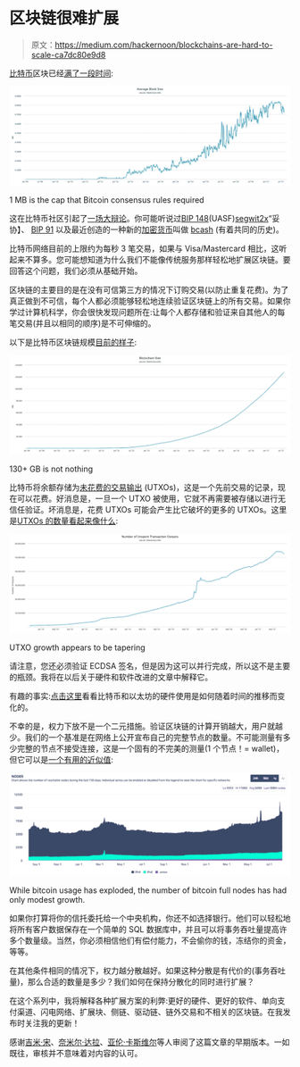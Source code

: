 # 区块链很难扩展

> 原文：<https://medium.com/hackernoon/blockchains-are-hard-to-scale-ca7dc80e9d8>

[比特币](https://hackernoon.com/tagged/bitcoin)区块已经[满了一段时间](https://blockchain.info/charts/avg-block-size?timespan=all):

![](img/c0b6ddbf4d8249af7c1f494df173d529.png)

1 MB is the cap that Bitcoin consensus rules required

这在比特币社区引起了[一场大辩论](https://www.wsj.com/articles/the-virtual-currency-war-that-threatens-to-tear-bitcoin-apart-1497956400)。你可能听说过[BIP 148](https://github.com/bitcoin/bips/blob/master/bip-0148.mediawiki)(UASF)[segwit2x](/@jimmysong/segwit2x-what-you-need-to-know-about-the-2mb-hard-fork-27749e1544ce)“妥协】、 [BIP 91](https://github.com/bitcoin/bips/blob/master/bip-0091.mediawiki) 以及最近创造的一种新的[加密货币](https://hackernoon.com/tagged/cryptocurrency)叫做 [bcash](https://www.bitcoincash.org/) (有着共同的历史)。

比特币网络目前的上限约为每秒 3 笔交易，如果与 Visa/Mastercard 相比，这听起来不算多。您可能想知道为什么我们不能像传统服务那样轻松地扩展区块链。要回答这个问题，我们必须从基础开始。

区块链的主要目的是在没有可信第三方的情况下订购交易(以防止重复花费)。为了真正做到不可信，每个人都必须能够轻松地连续验证区块链上的所有交易。如果你学过计算机科学，你会很快发现问题所在:让每个人都存储和验证来自其他人的每笔交易(并且以相同的顺序)是不可伸缩的。

以下是比特币区块链规模[目前的样子](https://blockchain.info/charts/blocks-size?timespan=all):

![](img/f829654df2af5644f66be1adf7071142.png)

130+ GB is not nothing

比特币将余额存储为[未花费的交易输出](https://bitcoin.org/en/glossary/unspent-transaction-output) (UTXOs)，这是一个先前交易的记录，现在可以花费。好消息是，一旦一个 UTXO 被使用，它就不再需要被存储以进行无信任验证。坏消息是，花费 UTXOs 可能会产生比它破坏的更多的 UTXOs。这里是[UTXOs 的数量看起来像什么](https://blockchain.info/charts/utxo-count?timespan=all):

![](img/2b6c0d1a29975dfbb12946116f654edb.png)

UTXO growth appears to be tapering

请注意，您还必须验证 ECDSA 签名，但是因为这可以并行完成，所以这不是主要的瓶颈。我将在以后关于硬件和软件改进的文章中解释它。

有趣的事实:[点击这里](http://bc.daniel.net.nz/)看看比特币和以太坊的硬件使用是如何随着时间的推移而变化的。

不幸的是，权力下放不是一个二元措施。验证区块链的计算开销越大，用户就越少。我们的一个基准是在网络上公开宣布自己的完整节点的数量。不可能测量有多少完整的节点不接受连接，这是一个固有的不完美的测量(1 个节点！= wallet)，但它可以是[一个有用的近似值](https://bitnodes.21.co/dashboard/?days=730#nodes):

![](img/f47e650d8fa6ddbf843055c67237b2ea.png)

While bitcoin usage has exploded, the number of bitcoin full nodes has had only modest growth.

如果你打算将你的信托委托给一个中央机构，你还不如选择银行。他们可以轻松地将所有客户数据保存在一个简单的 SQL 数据库中，并且可以将事务吞吐量提高许多个数量级。当然，你必须相信他们有偿付能力，不会偷你的钱，冻结你的资金，等等。

在其他条件相同的情况下，权力越分散越好。如果这种分散是有代价的(事务吞吐量)，那么合适的数量是多少？我们如何在保持分散化的同时进行扩展？

在这个系列中，我将解释各种扩展方案的利弊:更好的硬件、更好的软件、单向支付渠道、闪电网络、扩展块、侧链、驱动链、链外交易和不相关的区块链。在我发布时关注我的更新！

感谢[吉米·宋](https://medium.com/u/4acb12744ff8?source=post_page-----ca7dc80e9d8--------------------------------)、[奈米尔·达拉](https://www.nemil.com/musings/index.html)、[亚伦·卡斯维尔](https://github.com/porkchop)等人审阅了这篇文章的早期版本。一如既往，审核并不意味着对内容的认可。